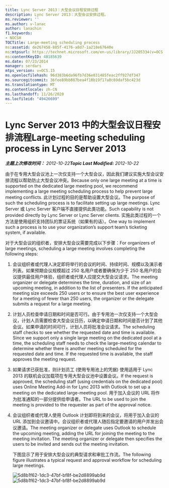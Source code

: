 ```yaml
---
title: Lync Server 2013：大型会议日程安排过程
description: Lync Server 2013：大型会议安排过程。
ms.reviewer: ''
ms.author: v-lanac
author: lanachin
f1.keywords:
- NOCSH
TOCTitle: Large-meeting scheduling process
ms:assetid: de267458-885f-4176-a8d7-1a218e67640e
ms:mtpsurl: https://technet.microsoft.com/en-us/library/JJ205334(v=OCS.15)
ms:contentKeyID: 48185639
ms.date: 07/23/2014
manager: serdars
mtps_version: v=OCS.15
ms.openlocfilehash: 96d383b6da96fb7d36e031485feac2ff927df347
ms.sourcegitcommit: 36fee89bb887bea4f18b19f17a8c69daf5bc423d
ms.translationtype: MT
ms.contentlocale: zh-CN
ms.lasthandoff: 11/26/2020
ms.locfileid: "49426699"
---
```

# <a name="large-meeting-scheduling-process-in-lync-server-2013"></a><span data-ttu-id="7e4ec-103">Lync Server 2013 中的大型会议日程安排流程</span><span class="sxs-lookup"><span data-stu-id="7e4ec-103">Large-meeting scheduling process in Lync Server 2013</span></span>

<div data-xmlns="http://www.w3.org/1999/xhtml">

<div class="topic" data-xmlns="http://www.w3.org/1999/xhtml" data-msxsl="urn:schemas-microsoft-com:xslt" data-cs="https://msdn.microsoft.com/">

<div data-asp="https://msdn2.microsoft.com/asp">



</div>

<div id="mainSection">

<div id="mainBody"><span data-ttu-id="7e4ec-104">

<span> </span></span><span class="sxs-lookup"><span data-stu-id="7e4ec-104">

<span> </span></span></span>

<span data-ttu-id="7e4ec-105">_**主题上次修改时间：** 2012-10-22_</span><span class="sxs-lookup"><span data-stu-id="7e4ec-105">_**Topic Last Modified:** 2012-10-22_</span></span>

<span data-ttu-id="7e4ec-106">由于在专用大型会议池上一次仅支持一个大型会议，因此我们建议实施大型会议安排流程以帮助防止大型会议冲突。</span><span class="sxs-lookup"><span data-stu-id="7e4ec-106">Because only one large meeting at a time is supported on the dedicated large meeting pool, we recommend implementing a large meeting scheduling process to help prevent large meeting conflicts.</span></span> <span data-ttu-id="7e4ec-107">此计划过程的目的是帮助设置大型会议。</span><span class="sxs-lookup"><span data-stu-id="7e4ec-107">The purpose of such the scheduling process is to facilitate setting up large meetings.</span></span> <span data-ttu-id="7e4ec-108">Lync Server 或 Lync Server 客户端不直接提供此类功能。</span><span class="sxs-lookup"><span data-stu-id="7e4ec-108">Such capability is not provided directly by Lync Server or Lync Server clients.</span></span> <span data-ttu-id="7e4ec-109">实施此类过程的一个方法是使用组织支持团队的票证系统（如果有的话）。</span><span class="sxs-lookup"><span data-stu-id="7e4ec-109">One way to implement such a process is to use your organization’s support team’s ticketing system, if available.</span></span>

<span data-ttu-id="7e4ec-110">对于大型会议的组织者，安排大型会议需要完成以下步骤：</span><span class="sxs-lookup"><span data-stu-id="7e4ec-110">For organizers of large meetings, scheduling a large meeting involves completing the following steps:</span></span>

1.  <span data-ttu-id="7e4ec-p102">会议组织者或代理人决定即将举行的会议的时间、持续时间、规模以及演示者列表。如果预期会议规模超过 250 名用户或者要确保为少于 250 名用户的会议提供最佳用户体验，组织者或代理人应提交大型会议请求。</span><span class="sxs-lookup"><span data-stu-id="7e4ec-p102">The meeting organizer or delegate determines the time, duration, and size of an upcoming meeting, in addition to the list of presenters. If the anticipated meeting size exceeds 250 users or to ensure the best user experience for a meeting of fewer than 250 users, the organizer or the delegate submits a request for a large meeting.</span></span>

2.  <span data-ttu-id="7e4ec-p103">计划人员检查申请日期和时间是否可行。由于专用池一次仅支持一个大型会议，计划人员需要检查大型会议日历，以确定申请日期和时间是否计划了其他会议。如果申请的时间可行，计划人员将批准会议请求。</span><span class="sxs-lookup"><span data-stu-id="7e4ec-p103">The scheduling staff checks to see whether the requested date and time is available. Since we support only a single large meeting on the dedicated pool at a time, the scheduling staff needs to check the large-meeting calendar to determine whether there is another meeting scheduled for the requested date and time. If the requested time is available, the staff approves the meeting request.</span></span>

3.  <span data-ttu-id="7e4ec-116">如果请求已获批准，则计划员工 (使用专用池上的凭据) 使用适用于 Lync 2013 的联机会议加载项在专用大型会议池中设置会议。</span><span class="sxs-lookup"><span data-stu-id="7e4ec-116">If the request is approved, the scheduling staff (using credentials on the dedicated pool) uses Online Meeting Add-in for Lync 2013 with Outlook to set up a meeting on the dedicated large-meeting pool.</span></span> <span data-ttu-id="7e4ec-117">用于加入会议的 URL 将作为批准通知的一部分提供给申请者。</span><span class="sxs-lookup"><span data-stu-id="7e4ec-117">The URL to be used to join the meeting is provided to the requester as part of the approval notice.</span></span>

4.  <span data-ttu-id="7e4ec-p105">会议组织者或代理人使用 Outlook 计划即将到来的会议，将用于加入会议的 URL 添加到会议邀请中。会议组织者或代理人随后指定要邀请的用户并发出会议邀请。</span><span class="sxs-lookup"><span data-stu-id="7e4ec-p105">The meeting organizer or delegate uses Outlook to schedule the upcoming meeting, adding the URL for joining the meeting to the meeting invitation. The meeting organizer or delegate then specifies the users to be invited and sends out the meeting invitation.</span></span>
    
    <span data-ttu-id="7e4ec-120">下图显示了用于安排大型会议的典型请求和审批工作流。</span><span class="sxs-lookup"><span data-stu-id="7e4ec-120">The following figure illustrates a typical request and approval workflow for scheduling large meetings.</span></span>
    
    <span data-ttu-id="7e4ec-121">![5d8b1f62-1dc3-47bf-bf8f-be2d8899ab9d](images/JJ205334.5d8b1f62-1dc3-47bf-bf8f-be2d8899ab9d(OCS.15).jpg "5d8b1f62-1dc3-47bf-bf8f-be2d8899ab9d")</span><span class="sxs-lookup"><span data-stu-id="7e4ec-121">![5d8b1f62-1dc3-47bf-bf8f-be2d8899ab9d](images/JJ205334.5d8b1f62-1dc3-47bf-bf8f-be2d8899ab9d(OCS.15).jpg "5d8b1f62-1dc3-47bf-bf8f-be2d8899ab9d")</span></span>  

<span data-ttu-id="7e4ec-122"></div>

<span> </span>

</div>

</div>

</span><span class="sxs-lookup"><span data-stu-id="7e4ec-122"></div>

<span> </span>

</div>

</div>

</span></span></div>


